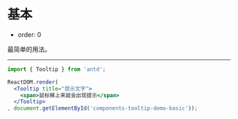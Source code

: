# 基本

- order: 0

最简单的用法。

---

````jsx
import { Tooltip } from 'antd';

ReactDOM.render(
  <Tooltip title="提示文字">
    <span>鼠标移上来就会出现提示</span>
  </Tooltip>
, document.getElementById('components-tooltip-demo-basic'));
````

